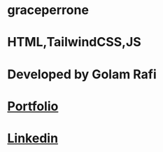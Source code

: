 # graceperrone
# HTML,TailwindCSS,JS
# Developed by Golam Rafi
# [Portfolio](https://golamrafi27oo.github.io/aboutgolam/)
# [Linkedin](https://www.linkedin.com/in/golamrafi/)